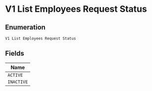 
# V1 List Employees Request Status

## Enumeration

`V1 List Employees Request Status`

## Fields

| Name |
|  --- |
| `ACTIVE` |
| `INACTIVE` |

